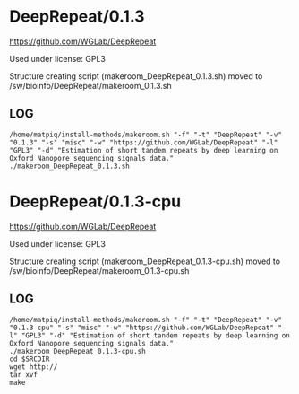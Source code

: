DeepRepeat/0.1.3
========================

<https://github.com/WGLab/DeepRepeat>

Used under license:
GPL3


Structure creating script (makeroom_DeepRepeat_0.1.3.sh) moved to /sw/bioinfo/DeepRepeat/makeroom_0.1.3.sh

LOG
---

    /home/matpiq/install-methods/makeroom.sh "-f" "-t" "DeepRepeat" "-v" "0.1.3" "-s" "misc" "-w" "https://github.com/WGLab/DeepRepeat" "-l" "GPL3" "-d" "Estimation of short tandem repeats by deep learning on Oxford Nanopore sequencing signals data."
    ./makeroom_DeepRepeat_0.1.3.sh
DeepRepeat/0.1.3-cpu
========================

<https://github.com/WGLab/DeepRepeat>

Used under license:
GPL3


Structure creating script (makeroom_DeepRepeat_0.1.3-cpu.sh) moved to /sw/bioinfo/DeepRepeat/makeroom_0.1.3-cpu.sh

LOG
---

    /home/matpiq/install-methods/makeroom.sh "-f" "-t" "DeepRepeat" "-v" "0.1.3-cpu" "-s" "misc" "-w" "https://github.com/WGLab/DeepRepeat" "-l" "GPL3" "-d" "Estimation of short tandem repeats by deep learning on Oxford Nanopore sequencing signals data."
    ./makeroom_DeepRepeat_0.1.3-cpu.sh
    cd $SRCDIR
    wget http://
    tar xvf 
    make

